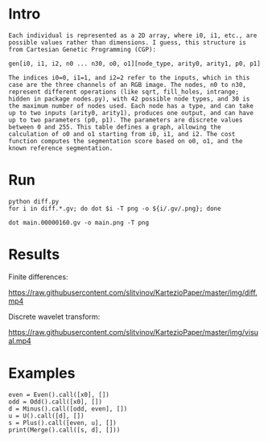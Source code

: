 # Intro

```
Each individual is represented as a 2D array, where i0, i1, etc., are
possible values rather than dimensions. I guess, this structure is
from Cartesian Genetic Programming (CGP):

gen[i0, i1, i2, n0 ... n30, o0, o1][node_type, arity0, arity1, p0, p1]

The indices i0=0, i1=1, and i2=2 refer to the inputs, which in this
case are the three channels of an RGB image. The nodes, n0 to n30,
represent different operations (like sqrt, fill_holes, intrange;
hidden in package nodes.py), with 42 possible node types, and 30 is
the maximum number of nodes used. Each node has a type, and can take
up to two inputs (arity0, arity1), produces one output, and can have
up to two parameters (p0, p1). The parameters are discrete values
between 0 and 255. This table defines a graph, allowing the
calculation of o0 and o1 starting from i0, i1, and i2. The cost
function computes the segmentation score based on o0, o1, and the
known reference segmentation.
```

# Run

```
python diff.py
for i in diff.*.gv; do dot $i -T png -o ${i/.gv/.png}; done
```

```
dot main.00000160.gv -o main.png -T png
```

# Results

Finite differences:

https://raw.githubusercontent.com/slitvinov/KartezioPaper/master/img/diff.mp4

Discrete wavelet transform:

https://raw.githubusercontent.com/slitvinov/KartezioPaper/master/img/visual.mp4

# Examples

```
even = Even().call([x0], [])
odd = Odd().call([x0], [])
d = Minus().call([odd, even], [])
u = U().call([d], [])
s = Plus().call([even, u], [])
print(Merge().call([s, d], []))
```
